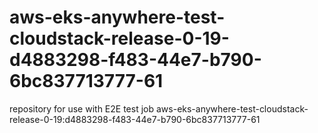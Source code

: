 # aws-eks-anywhere-test-cloudstack-release-0-19-d4883298-f483-44e7-b790-6bc837713777-61
repository for use with E2E test job aws-eks-anywhere-test-cloudstack-release-0-19:d4883298-f483-44e7-b790-6bc837713777-61
